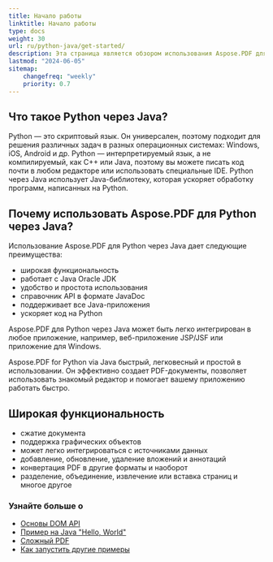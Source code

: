 ```yaml
---
title: Начало работы
linktitle: Начало работы
type: docs
weight: 30
url: ru/python-java/get-started/
description: Эта страница является обзором использования Aspose.PDF для Python через Java для создания и редактирования PDF-документа
lastmod: "2024-06-05"
sitemap:
    changefreq: "weekly"
    priority: 0.7
---
```


## Что такое Python через Java?

Python — это скриптовый язык. Он универсален, поэтому подходит для решения различных задач в разных операционных системах: Windows, iOS, Android и др.
Python — интерпретируемый язык, а не компилируемый, как C++ или Java, поэтому вы можете писать код почти в любом редакторе или использовать специальные IDE.
Python через Java использует Java-библиотеку, которая ускоряет обработку программ, написанных на Python.

## Почему использовать Aspose.PDF для Python через Java?

Использование Aspose.PDF для Python через Java дает следующие преимущества:

- широкая функциональность
- работает с Java Oracle JDK
- удобство и простота использования
- справочник API в формате JavaDoc
- поддерживает все Java-приложения
- ускоряет код на Python

Aspose.PDF для Python через Java может быть легко интегрирован в любое приложение, например, веб-приложение JSP/JSF или приложение для Windows.

Aspose.PDF for Python via Java быстрый, легковесный и простой в использовании. Он эффективно создает PDF-документы, позволяет использовать знакомый редактор и помогает вашему приложению работать быстро.

## Широкая функциональность

- сжатие документа
- поддержка графических объектов
- может легко интегрироваться с источниками данных
- добавление, обновление, удаление вложений и аннотаций
- конвертация PDF в другие форматы и наоборот
- разделение, объединение, извлечение или вставка страниц и многое другое

### Узнайте больше о

- [Основы DOM API](/pdf/python-java/basics-of-dom-api/)
- [Пример на Java "Hello, World"](/pdf/python-java/hello-world-example/)
- [Сложный PDF](/pdf/python-java/complex-pdf-example/)
- [Как запустить другие примеры](/pdf/python-java/how-to-run-other-examples/)